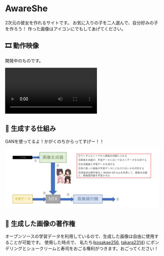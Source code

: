# AwareShe
2次元の彼女を作れるサイトです。
お気に入りの子を二人選んで、自分好みの子を作ろう！
作った画像はアイコンにでもしてあげてください。

## 🎞 動作映像
開発中のものです。

![動作映像](https://github.com/takara2314/awareshe/blob/main/demo.mp4)

## 👾 生成する仕組み
GANを使ってるよ！かがくのちからってすげー！！

![生成する仕組み](https://github.com/takara2314/awareshe/blob/main/public/images/generate-flow.webp)

## 🛂 生成した画像の著作権
オープンソースの学習データを利用しているので、生成した画像は自由に使用することが可能です。
使用した時点で、
私たち([kosakae256](https://twitter.com/kosakae256), [takara2314](https://twitter.com/takara2314))
にポンデリングとシュークリームと寿司をおごる権利がつきます。おごってください！